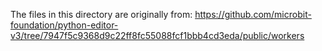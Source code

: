 The files in this directory are originally from:
https://github.com/microbit-foundation/python-editor-v3/tree/7947f5c9368d9c22ff8fc55088fcf1bbb4cd3eda/public/workers
